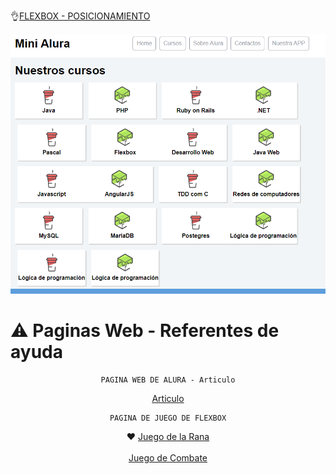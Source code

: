 
👌[FLEXBOX - POSICIONAMIENTO](https://juan-matias.github.io/JuanMatias-one-challenge-encriptador/)


<p align="center" >
  <img src="https://github.com/Juan-Matias/FlexBox-Posicionamiento/blob/93f7f6cc86afff1ea4a43af6313f1c4886bbabb2/Imagen.PNG">

</p>

# ⚠ Paginas Web - Referentes de ayuda
<div align="center">

    PAGINA WEB DE ALURA - Articulo
  <A HREF="https://www.aluracursos.com/blog/flexbox-css-guia-completo-elementos-y-ejemplos"> Articulo </A>
    
    PAGINA DE JUEGO DE FLEXBOX
 ❤ <A HREF="http://flexboxfroggy.com/#es"> Juego de la Rana </A>
  <br></br>
  <A HREF="http://www.flexboxdefense.com"> Juego de Combate </A>
  
</div>

